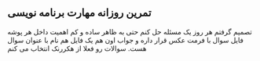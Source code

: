 ## تمرین روزانه مهارت برنامه نویسی

تصمیم گرفتم هر روز یک مسئله حل کنم حتی به ظاهر ساده و کم اهمیت
داخل هر پوشه فایل سوال با فرمت عکس قرار داره و جواب اون هم یک فایل هم نام با عنوان سوال هست.
 سوالات رو فعلا از هکررنک انتخاب می کنم
